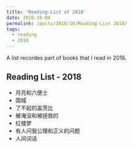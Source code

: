 ```yaml
---
title: 'Reading-List of 2018'
date: 2018-10-08
permalink: /posts/2018/10/Reading-List 2018/
tags:
  - reading
  - 2018
---
```


A list recordes part of books that I read in 2018.

## Reading List - 2018

- 月亮和六便士
- 围城
- 了不起的盖茨比
- 被淹没和被拯救的
- 红楼梦
- 有人问我公理和正义的问题
- 人间词话
